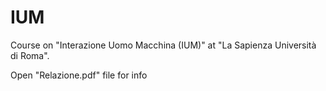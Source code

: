 # IUM
Course on "Interazione Uomo Macchina (IUM)" at "La Sapienza Università di Roma".

Open "Relazione.pdf" file for info
